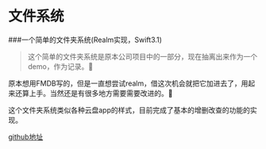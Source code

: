# 文件系统

###一个简单的文件夹系统(Realm实现，Swift3.1)

>这个简单的文件夹系统是原本公司项目中的一部分，现在抽离出来作为一个demo，作为记录。📝


原本想用FMDB写的，但是一直想尝试realm，借这次机会就把它加进去了，用起来还算上手。当然还是有很多地方需要需要改进的。💪

这个文件夹系统类似各种云盘app的样式，目前完成了基本的增删改查的功能的实现。

[github地址](https://github.com/chdo002/chdo_fold)
